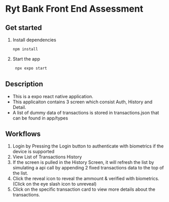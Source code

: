 # Ryt Bank Front End Assessment

## Get started

1. Install dependencies

   ```bash
   npm install
   ```

2. Start the app

   ```bash
    npx expo start
   ```

## Description

- This is a expo react native application.
- This applicaiton contains 3 screen which consist Auth, History and Detail.
- A list of dummy data of transactions is stored in transactions.json that can be found in app/types

## Workflows

1. Login by Pressing the Login button to authenticate with biometrics if the device is supported
2. View List of Transactions History
3. If the screen is pulled in the History Screen, it will refresh the list by simulating a api call by appending 2 fixed transactions data to the top of the list.
4. Click the reveal icon to reveal the ammount & verified with biometrics. (Click on the eye slash icon to unreveal)
5. Click on the specific transaction card to view more details about the transactions. 